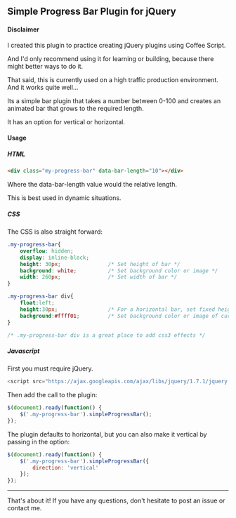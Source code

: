 ## Simple Progress Bar Plugin for jQuery

#### Disclaimer

I created this plugin to practice creating jQuery plugins using Coffee Script.

And I'd only recommend using it for learning or building, because there might better ways to do it.

That said, this is currently used on a high traffic production environment. And it works quite well...

Its a simple bar plugin that takes a number between 0-100 and creates an animated bar that grows to the required length.

It has an option for vertical or horizontal.

#### Usage

##### HTML

```html
<div class="my-progress-bar" data-bar-length="10"></div>
```

Where the data-bar-length value would the relative length.

This is best used in dynamic situations.

##### CSS

The CSS is also straight forward:

```css
.my-progress-bar{
	overflow: hidden;
	display: inline-block;
	height: 30px; 				/* Set height of bar */
	background: white;			/* Set background color or image */
	width: 260px;				/* Set width of bar */
}

.my-progress-bar div{
	float:left;
	height:30px;				/* For a horizontal bar, set fixed height, for vertical bar, set fixed width */
	background:#ffff01;			/* Set background color or image of current bar */
}

/* .my-progress-bar div is a great place to add css3 effects */
```

##### Javascript
First you must require jQuery.
```javascript
<script src="https://ajax.googleapis.com/ajax/libs/jquery/1.7.1/jquery.min.js"></script>
```
Then add the call to the plugin:
```javascript
$(document).ready(function() {
	$('.my-progress-bar').simpleProgressBar();
});
```

The plugin defaults to horizontal, but you can also make it vertical by passing in the option:
```javascript
$(document).ready(function() {
	$('.my-progress-bar').simpleProgressBar({
		direction: 'vertical'
	});
});
```

---

That's about it!  If you have any questions, don't hesitate to post an issue or contact me.